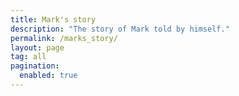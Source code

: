 ```yaml
---
title: Mark's story
description: "The story of Mark told by himself."
permalink: /marks_story/
layout: page
tag: all
pagination:
  enabled: true
---
```

